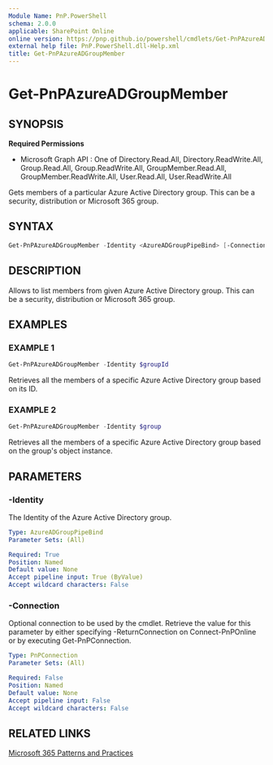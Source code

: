 ```yaml
---
Module Name: PnP.PowerShell
schema: 2.0.0
applicable: SharePoint Online
online version: https://pnp.github.io/powershell/cmdlets/Get-PnPAzureADGroupMember.html
external help file: PnP.PowerShell.dll-Help.xml
title: Get-PnPAzureADGroupMember
---
```

  
# Get-PnPAzureADGroupMember

## SYNOPSIS

**Required Permissions**

  * Microsoft Graph API : One of Directory.Read.All, Directory.ReadWrite.All, Group.Read.All, Group.ReadWrite.All, GroupMember.Read.All, GroupMember.ReadWrite.All, User.Read.All, User.ReadWrite.All

Gets members of a particular Azure Active Directory group. This can be a security, distribution or Microsoft 365 group.

## SYNTAX

```powershell
Get-PnPAzureADGroupMember -Identity <AzureADGroupPipeBind> [-Connection <PnPConnection>]
```

## DESCRIPTION

Allows to list members from given Azure Active Directory group. This can be a security, distribution or Microsoft 365 group.

## EXAMPLES

### EXAMPLE 1
```powershell
Get-PnPAzureADGroupMember -Identity $groupId
```

Retrieves all the members of a specific Azure Active Directory group based on its ID.

### EXAMPLE 2
```powershell
Get-PnPAzureADGroupMember -Identity $group
```

Retrieves all the members of a specific Azure Active Directory group based on the group's object instance.

## PARAMETERS

### -Identity
The Identity of the Azure Active Directory group.

```yaml
Type: AzureADGroupPipeBind
Parameter Sets: (All)

Required: True
Position: Named
Default value: None
Accept pipeline input: True (ByValue)
Accept wildcard characters: False
```

### -Connection
Optional connection to be used by the cmdlet. Retrieve the value for this parameter by either specifying -ReturnConnection on Connect-PnPOnline or by executing Get-PnPConnection.

```yaml
Type: PnPConnection
Parameter Sets: (All)

Required: False
Position: Named
Default value: None
Accept pipeline input: False
Accept wildcard characters: False
```

## RELATED LINKS

[Microsoft 365 Patterns and Practices](https://aka.ms/m365pnp)